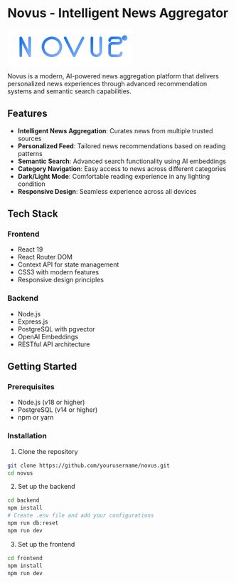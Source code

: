 # Novus - Intelligent News Aggregator

![Novus Logo](frontend/public/novus-logo.svg)

Novus is a modern, AI-powered news aggregation platform that delivers personalized news experiences through advanced recommendation systems and semantic search capabilities.

## Features

- **Intelligent News Aggregation**: Curates news from multiple trusted sources
- **Personalized Feed**: Tailored news recommendations based on reading patterns
- **Semantic Search**: Advanced search functionality using AI embeddings
- **Category Navigation**: Easy access to news across different categories
- **Dark/Light Mode**: Comfortable reading experience in any lighting condition
- **Responsive Design**: Seamless experience across all devices

## Tech Stack

### Frontend

- React 19
- React Router DOM
- Context API for state management
- CSS3 with modern features
- Responsive design principles

### Backend

- Node.js
- Express.js
- PostgreSQL with pgvector
- OpenAI Embeddings
- RESTful API architecture

## Getting Started

### Prerequisites

- Node.js (v18 or higher)
- PostgreSQL (v14 or higher)
- npm or yarn

### Installation

1. Clone the repository

```bash
git clone https://github.com/yourusername/novus.git
cd novus
```

2. Set up the backend

```bash
cd backend
npm install
# Create .env file and add your configurations
npm run db:reset
npm run dev
```

3. Set up the frontend

```bash
cd frontend
npm install
npm run dev
```
